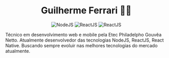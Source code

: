 <h1 align="center">
	Guilherme Ferrari 👨‍💻
</h1>

<p align="center">
 <img alt="NodeJS" src="https://img.shields.io/badge/-NodeJS-brightgreen">
 <img alt="ReactJS" src="https://img.shields.io/badge/-ReactJS-blue">
 <img alt="ReactJS" src="https://img.shields.io/badge/-React%20Native-blueviolet">
</p>

<p>Técnico em desenvolvimento web e mobile pela Etec Philadelpho Gouvêa Netto.
Atualmente desenvolvedor das tecnologias NodeJS, ReactJS, React Native. Buscando sempre evoluir nas melhores tecnologias do mercado atualmente. </p>

<!--
**GuiFerrari/GuiFerrari** is a ✨ _special_ ✨ repository because its `README.md` (this file) appears on your GitHub profile.

Here are some ideas to get you started:

- 🔭 I’m currently working on ...
- 🌱 I’m currently learning ...
- 👯 I’m looking to collaborate on ...
- 🤔 I’m looking for help with ...
- 💬 Ask me about ...
- 📫 How to reach me: ...
- 😄 Pronouns: ...
- ⚡ Fun fact: ...
-->
